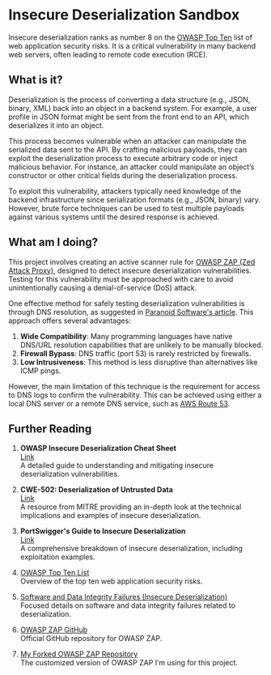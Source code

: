 
# Insecure Deserialization Sandbox

Insecure deserialization ranks as number 8 on the [OWASP Top Ten](https://owasp.org/www-project-top-ten/) list of web application security risks. It is a critical vulnerability in many backend web servers, often leading to remote code execution (RCE).

## What is it?

Deserialization is the process of converting a data structure (e.g., JSON, binary, XML) back into an object in a backend system. For example, a user profile in JSON format might be sent from the front end to an API, which deserializes it into an object.

This process becomes vulnerable when an attacker can manipulate the serialized data sent to the API. By crafting malicious payloads, they can exploit the deserialization process to execute arbitrary code or inject malicious behavior. For instance, an attacker could manipulate an object’s constructor or other critical fields during the deserialization process.

To exploit this vulnerability, attackers typically need knowledge of the backend infrastructure since serialization formats (e.g., JSON, binary) vary. However, brute force techniques can be used to test multiple payloads against various systems until the desired response is achieved.

## What am I doing?

This project involves creating an active scanner rule for [OWASP ZAP (Zed Attack Proxy)](https://owasp.org/www-project-zap/), designed to detect insecure deserialization vulnerabilities. Testing for this vulnerability must be approached with care to avoid unintentionally causing a denial-of-service (DoS) attack.

One effective method for safely testing deserialization vulnerabilities is through DNS resolution, as suggested in [Paranoid Software's article](https://blog.paranoidsoftware.com/triggering-a-dns-lookup-using-java-deserialization/). This approach offers several advantages:

1. **Wide Compatibility**: Many programming languages have native DNS/URL resolution capabilities that are unlikely to be manually blocked.
2. **Firewall Bypass**: DNS traffic (port 53) is rarely restricted by firewalls.
3. **Low Intrusiveness**: This method is less disruptive than alternatives like ICMP pings.

However, the main limitation of this technique is the requirement for access to DNS logs to confirm the vulnerability. This can be achieved using either a local DNS server or a remote DNS service, such as [AWS Route 53](https://aws.amazon.com/route53/).

## Further Reading

1. **OWASP Insecure Deserialization Cheat Sheet**  
   [Link](https://cheatsheetseries.owasp.org/cheatsheets/Deserialization_Cheat_Sheet.html)  
   A detailed guide to understanding and mitigating insecure deserialization vulnerabilities.

2. **CWE-502: Deserialization of Untrusted Data**  
   [Link](https://cwe.mitre.org/data/definitions/502.html)  
   A resource from MITRE providing an in-depth look at the technical implications and examples of insecure deserialization.

3. **PortSwigger's Guide to Insecure Deserialization**  
   [Link](https://portswigger.net/web-security/deserialization)  
   A comprehensive breakdown of insecure deserialization, including exploitation examples.

4. [OWASP Top Ten List](https://owasp.org/www-project-top-ten/)  
   Overview of the top ten web application security risks.

5. [Software and Data Integrity Failures (Insecure Deserialization)](https://owasp.org/Top10/A08_2021-Software_and_Data_Integrity_Failures/)  
   Focused details on software and data integrity failures related to deserialization.

6. [OWASP ZAP GitHub](https://github.com/zaproxy/zaproxy)  
   Official GitHub repository for OWASP ZAP.

7. [My Forked OWASP ZAP Repository](https://github.com/Ahxius/zaproxy)  
   The customized version of OWASP ZAP I’m using for this project.
